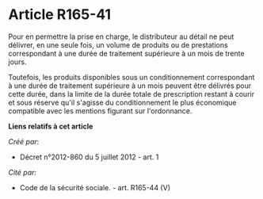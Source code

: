 # Article R165-41

Pour en permettre la prise en charge, le distributeur au détail ne peut délivrer, en une seule fois, un volume de produits ou
de prestations correspondant à une durée de traitement supérieure à un mois de trente jours. 

Toutefois, les produits disponibles sous un conditionnement correspondant à une durée de traitement supérieure à un mois
peuvent être délivrés pour cette durée, dans la limite de la durée totale de prescription restant à courir et sous réserve
qu'il s'agisse du conditionnement le plus économique compatible avec les mentions figurant sur l'ordonnance.

**Liens relatifs à cet article**

_Créé par_:

  - Décret n°2012-860 du 5 juillet 2012 - art. 1

_Cité par_:

  - Code de la sécurité sociale. - art. R165-44 (V)

